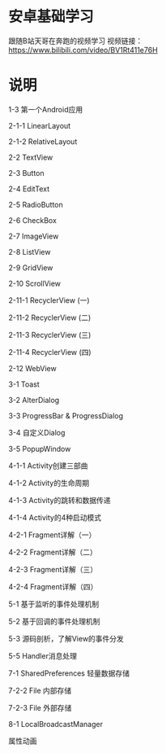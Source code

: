 # 安卓基础学习

跟随B站天哥在奔跑的视频学习
视频链接：https://www.bilibili.com/video/BV1Rt411e76H



# 说明



1-3 第一个Android应用

2-1-1 LinearLayout

2-1-2 RelativeLayout

2-2 TextView

2-3 Button

2-4 EditText

2-5 RadioButton

2-6 CheckBox

2-7 ImageView

2-8 ListView

2-9 GridView

2-10 ScrollView

2-11-1 RecyclerView (一)

2-11-2 RecyclerView (二)

2-11-3 RecyclerView (三)

2-11-4 RecyclerView (四)

2-12 WebView

3-1 Toast

3-2 AlterDialog

3-3 ProgressBar & ProgressDialog

3-4 自定义Dialog

3-5 PopupWindow

4-1-1 Activity创建三部曲

4-1-2 Activity的生命周期

4-1-3 Activity的跳转和数据传递

4-1-4 Activity的4种启动模式

4-2-1 Fragment详解（一）

4-2-2 Fragment详解（二）

4-2-3 Fragment详解（三）

4-2-4 Fragment详解（四）

5-1 基于监听的事件处理机制

5-2 基于回调的事件处理机制

5-3 源码剖析，了解View的事件分发

5-5 Handler消息处理

7-1 SharedPreferences 轻量数据存储

7-2-2 File 内部存储

7-2-3 File 外部存储

8-1 LocalBroadcastManager

属性动画

